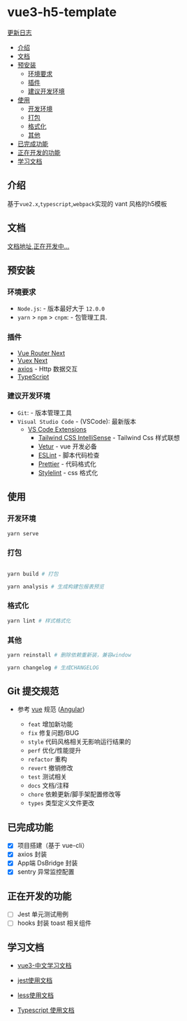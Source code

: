 # vue3-h5-template

[更新日志](CHANGELOG.md)

- [介绍](#介绍)
- [文档](#文档)
- [预安装](#预安装)
  - [环境要求](#环境要求)
  - [插件](#插件)
  - [建议开发环境](#建议开发环境)
- [使用](#使用)
  - [开发环境](#开发环境)
  - [打包](#打包)
  - [格式化](#格式化)
  - [其他](#其他)
- [已完成功能](#已完成功能)
- [正在开发的功能](#正在开发的功能)
- [学习文档](#学习文档)

## 介绍

基于`vue2.x`,`typescript`,`webpack`实现的 vant 风格的h5模板

## 文档

[文档地址,正在开发中...](https://vue3js.cn/)

## 预安装

### 环境要求

- `Node.js`: - 版本最好大于 `12.0.0`
- `yarn` > `npm` > `cnpm`: - 包管理工具.

### 插件

- [Vue Router Next](https://github.com/vuejs/vue-router-next)
- [Vuex Next](https://github.com/vuejs/vuex)
- [axios](https://github.com/axios/axios) - Http 数据交互
- [TypeScript](https://www.typescriptlang.org/)

### 建议开发环境

- `Git`: - 版本管理工具
- `Visual Studio Code` - (VSCode): 最新版本
  - [VS Code Extensions](./.vscode/extensions.json)
    - [Tailwind CSS IntelliSense](https://marketplace.visualstudio.com/items?itemName=bradlc.vscode-tailwindcss) - Tailwind Css 样式联想
    - [Vetur](https://marketplace.visualstudio.com/items?itemName=octref.vetur) - vue 开发必备
    - [ESLint](https://marketplace.visualstudio.com/items?itemName=dbaeumer.vscode-eslint) - 脚本代码检查
    - [Prettier](https://marketplace.visualstudio.com/items?itemName=esbenp.prettier-vscode) - 代码格式化
    - [Stylelint](https://marketplace.visualstudio.com/items?itemName=stylelint.vscode-stylelint) - css 格式化

## 使用

### 开发环境

```bash
yarn serve
```

### 打包

```bash

yarn build # 打包

yarn analysis # 生成构建包报表预览
```

### 格式化

```bash
yarn lint # 样式格式化
```

### 其他

```bash
yarn reinstall # 删除依赖重新装，兼容window

yarn changelog # 生成CHANGELOG
```

## Git 提交规范

- 参考 [vue](https://github.com/vuejs/vue/blob/dev/.github/COMMIT_CONVENTION.md) 规范 ([Angular](https://github.com/conventional-changelog/conventional-changelog/tree/master/packages/conventional-changelog-angular))

  - `feat` 增加新功能
  - `fix` 修复问题/BUG
  - `style` 代码风格相关无影响运行结果的
  - `perf` 优化/性能提升
  - `refactor` 重构
  - `revert` 撤销修改
  - `test` 测试相关
  - `docs` 文档/注释
  - `chore` 依赖更新/脚手架配置修改等
  - `types` 类型定义文件更改

## 已完成功能

- [x] 项目搭建（基于 vue-cli）
- [x] axios 封装
- [x] App端 DsBridge 封装
- [x] sentry 异常监控配置

## 正在开发的功能

- [ ] Jest 单元测试用例
- [ ] hooks 封装 toast 相关组件

## 学习文档

- [vue3-中文学习文档](https://vue3js.cn/docs/zh/)

- [jest使用文档](https://jestjs.io/docs/zh-Hans/getting-started.html)

- [less使用文档](https://less.bootcss.com/)

- [Typescript 使用文档](https://jkchao.github.io/typescript-book-chinese/#why)
